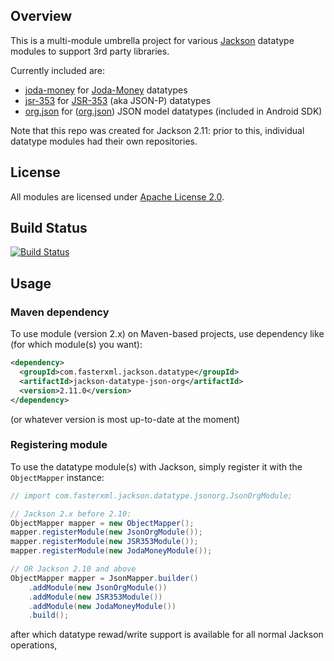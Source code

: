 ## Overview

This is a multi-module umbrella project for various [Jackson](../../../jackson)
datatype modules to support 3rd party libraries.

Currently included are:

* [joda-money](joda-money/) for [Joda-Money](https://www.joda.org/joda-money/) datatypes
* [jsr-353](jsr-353/) for [JSR-353](https://www.jcp.org/en/jsr/detail?id=353) (aka JSON-P) datatypes
* [org.json](json-org/) for ([org.json](http://json.org/java)) JSON model datatypes (included in Android SDK)

Note that this repo was created for Jackson 2.11: prior to this, individual datatype
modules had their own repositories.

## License

All modules are licensed under [Apache License 2.0](http://www.apache.org/licenses/LICENSE-2.0.txt).

## Build Status

[![Build Status](https://travis-ci.org/FasterXML/jackson-datatypes-misc.svg)](https://travis-ci.org/FasterXML/jackson-datatypes-misc)

## Usage

### Maven dependency

To use module (version 2.x) on Maven-based projects, use dependency like
(for which module(s) you want):

```xml
<dependency>
  <groupId>com.fasterxml.jackson.datatype</groupId>
  <artifactId>jackson-datatype-json-org</artifactId>
  <version>2.11.0</version>
</dependency>
```

(or whatever version is most up-to-date at the moment)

### Registering module

To use the datatype module(s) with Jackson, simply register it
with the `ObjectMapper` instance:

```java
// import com.fasterxml.jackson.datatype.jsonorg.JsonOrgModule;

// Jackson 2.x before 2.10:
ObjectMapper mapper = new ObjectMapper();
mapper.registerModule(new JsonOrgModule());
mapper.registerModule(new JSR353Module());
mapper.registerModule(new JodaMoneyModule());

// OR Jackson 2.10 and above
ObjectMapper mapper = JsonMapper.builder()
    .addModule(new JsonOrgModule())
    .addModule(new JSR353Module())
    .addModule(new JodaMoneyModule())
    .build();
```

after which datatype rewad/write support is available for all normal Jackson operations,
